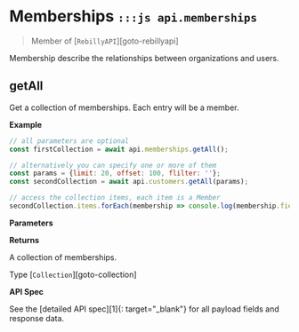 # Memberships <small>`:::js api.memberships`</small>

> Member of [`RebillyAPI`][goto-rebillyapi]

Membership describe the relationships between organizations and users. 


## getAll

Get a collection of memberships. Each entry will be a member.


**Example**

```js
// all parameters are optional
const firstCollection = await api.memberships.getAll();

// alternatively you can specify one or more of them
const params = {limit: 20, offset: 100, flilter: ''}; 
const secondCollection = await api.customers.getAll(params);

// access the collection items, each item is a Member
secondCollection.items.forEach(membership => console.log(membership.fields));
```

**Parameters**

**Returns**

A collection of memberships.

Type [`Collection`][goto-collection]


**API Spec**

See the [detailed API spec][1]{: target="_blank"} for all payload fields and response data.
